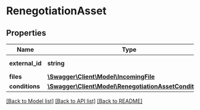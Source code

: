 # RenegotiationAsset

## Properties
Name | Type | Description | Notes
------------ | ------------- | ------------- | -------------
**external_id** | **string** | Asset External Id | [optional] 
**files** | [**\Swagger\Client\Model\IncomingFile**](IncomingFile.md) |  | [optional] 
**conditions** | [**\Swagger\Client\Model\RenegotiationAssetConditions[]**](RenegotiationAssetConditions.md) |  | [optional] 

[[Back to Model list]](../../README.md#documentation-for-models) [[Back to API list]](../../README.md#documentation-for-api-endpoints) [[Back to README]](../../README.md)

